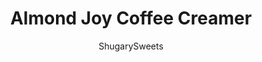---
layout: ../../layouts/MarkdownPostLayout.astro
title: Almond Joy Coffee Creamer
author: ShugarySweets
pubDate: 2019-01-15
description: "Add nutty chocolate and coconut flavor to your morning routine with Almond Joy Coffee Creamer. A splash or two of this homemade creamer turns your daily coffee ritual into a special treat. Sip and savor in hot or iced coffee!"
image_url: https://www.shugarysweets.com/wp-content/uploads/2014/04/almond-joy-coffee-creamer-1-e1398909979665.jpg
tags: ["Basics","American"]
calories: 15
protein: 1
carbohydrates: 2
fats: 1
fiber: 0
ingredients: ["1 1/2 cup milk ","2 Tablespoons unsweetened cocoa powder","1 can (14 ounce) sweetened condensed milk","1 teaspoon almond extract","1 teaspoon coconut extract"]
serves: 3
time: "5 minutes"
prepTime: "5 minutes"
instructions: ["In a small saucepan, whisk together 1/2 cup of the fat free milk and the cocoa powder.","Heat on low, whisking continuously until combined (about 3 minutes).","Whisk in remaining ingredients. Pour into a quart sized mason jar, with lid.","Shake vigorously before serving!"]
nutrition: ["15 calories","2 grams carbohydrates","2 milligrams cholesterol","1 grams fat","0 grams fiber","1 grams protein","0 grams saturated fat","9 milligrams sodium","2 grams sugar","0 grams trans fat","0 grams unsaturated fat"]
---